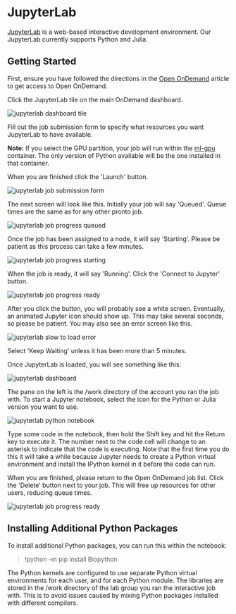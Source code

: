 # JupyterLab

[JupyterLab](https://jupyter.org/) is a web-based interactive development environment. Our JupyterLab currently supports Python and Julia.

Getting Started
---------------

First, ensure you have followed the directions in the [Open OnDemand](index.md) article to get access to Open OnDemand.

Click the JupyterLab tile on the main OnDemand dashboard.

![jupyterlab dashboard tile](img/jupyterlab_tile_1.png)

Fill out the job submission form to specify what resources you want JupyterLab to have available.

**Note:** If you select the GPU partition, your job will run within the [ml-gpu](../machine_learning/index.md) container. The only version of Python available will be the one installed in that container.

When you are finished click the 'Launch' button.

![jupyterlab job submission form](img/jupyterlab_form_0.png)

The next screen will look like this. Initially your job will say 'Queued'. Queue times are the same as for any other pronto job.

![jupyterlab job progress queued](img/jupyterlab_queued_0.png)

Once the job has been assigned to a node, it will say 'Starting'. Please be patient as this process can take a few minutes.

![jupyterlab job progress starting](img/jupyterlab_starting_0.png)

When the job is ready, it will say 'Running'. Click the 'Connect to Jupyter' button.

![jupyterlab job progress ready](img/jupyterlab_ready_0.png)

After you click the button, you will probably see a white screen. Eventually, an animated Jupyter icon should show up. This may take several seconds, so please be patient. You may also see an error screen like this.

![jupyterlab slow to load error](img/jupyterlab_error_0.png)

Select 'Keep Waiting' unless it has been more than 5 minutes.

Once JupyterLab is loaded, you will see something like this:

![jupyterlab dashboard](img/jupyterlab_dashboard_0.png)

The pane on the left is the /work directory of the account you ran the job with. To start a Jupyter notebook, select the icon for the Python or Julia version you want to use.

![jupyterlab python notebook](img/jupyterlab_python_0.png)

Type some code in the notebook, then hold the Shift key and hit the Return key to execute it. The number next to the code cell will change to an asterisk to indicate that the code is executing. Note that the first time you do this it will take a while because Jupyter needs to create a Python virtual environment and install the IPython kernel in it before the code can run.

When you are finished, please return to the Open OnDemand job list. Click the 'Delete' button next to your job. This will free up resources for other users, reducing queue times.

![jupyterlab job progress ready](img/jupyterlab_ready_0.png)

Installing Additional Python Packages
-------------------------------------

To install additional Python packages, you can run this within the notebook:

> !python -m pip install Biopython

The Python kernels are configured to use separate Python virtual environments for each user, and for each Python module. The libraries are stored in the /work directory of the lab group you ran the interactive job with. This is to avoid issues caused by mixing Python packages installed with different compilers.